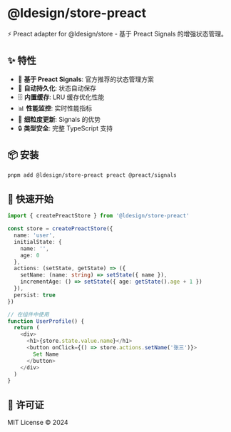 # @ldesign/store-preact

⚡ Preact adapter for @ldesign/store - 基于 Preact Signals 的增强状态管理。

## ✨ 特性

- 🚀 **基于 Preact Signals**: 官方推荐的状态管理方案
- 💾 **自动持久化**: 状态自动保存
- 🗄️ **内置缓存**: LRU 缓存优化性能
- 📊 **性能监控**: 实时性能指标
- 🎯 **细粒度更新**: Signals 的优势
- 🔒 **类型安全**: 完整 TypeScript 支持

## 📦 安装

```bash
pnpm add @ldesign/store-preact preact @preact/signals
```

## 🚀 快速开始

```typescript
import { createPreactStore } from '@ldesign/store-preact'

const store = createPreactStore({
  name: 'user',
  initialState: {
    name: '',
    age: 0
  },
  actions: (setState, getState) => ({
    setName: (name: string) => setState({ name }),
    incrementAge: () => setState({ age: getState().age + 1 })
  }),
  persist: true
})

// 在组件中使用
function UserProfile() {
  return (
    <div>
      <h1>{store.state.value.name}</h1>
      <button onClick={() => store.actions.setName('张三')}>
        Set Name
      </button>
    </div>
  )
}
```

## 📄 许可证

MIT License © 2024



